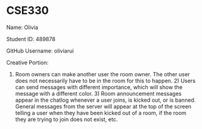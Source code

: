 # CSE330
Name: Olivia  

Student ID: 489878  

GitHub Username: oliviarui  

Creative Portion:
1) Room owners can make another user the room owner. The other user does not necessarily have to be in the room for this to happen. 2) Users can send messages with different importance, which will show the message with a different color. 3) Room announcement messages appear in the chatlog whenever a user joins, is kicked out, or is banned. General messages from the server will appear at the top of the screen telling a user when they have been kicked out of a room, if the room they are trying to join does not exist, etc.
